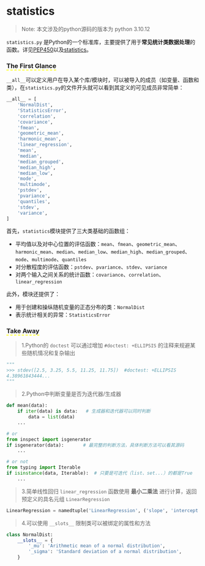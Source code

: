 # statistics
> Note: 本文涉及的python源码的版本为 python 3.10.12

`statistics.py` 是Python的一个标准库，主要提供了用于**常见统计类数据处理**的函数。详见[PEP450](https://peps.python.org/pep-0450/)以及[statistics](https://docs.python.org/zh-cn/3/library/statistics.html)。

### <span style="border-bottom:2px dashed yellow;">The First Glance</span>

`__all__`可以定义用户在导入某个库/模块时，可以被导入的成员（如变量、函数和类），在`statistics.py`的文件开头就可以看到其定义的可见成员非常简单：
```python
__all__ = [
    'NormalDist',
    'StatisticsError',
    'correlation',
    'covariance',
    'fmean',
    'geometric_mean',
    'harmonic_mean',
    'linear_regression',
    'mean',
    'median',
    'median_grouped',
    'median_high',
    'median_low',
    'mode',
    'multimode',
    'pstdev',
    'pvariance',
    'quantiles',
    'stdev',
    'variance',
]
```
首先，`statistics`模块提供了三大类基础的函数组：
- 平均值以及对中心位置的评估函数：`mean`、`fmean`、`geometric_mean`、`harmonic_mean`、`median`、`median_low`、`median_high`、`median_grouped`、`mode`、`multimode`、`quantiles`
- 对分散程度的评估函数：`pstdev`、`pvariance`、`stdev`、`variance`
- 对两个输入之间关系的统计函数：`covariance`、`correlation`、`linear_regression`

此外，模块还提供了：
- 用于创建和操纵随机变量的正态分布的类：`NormalDist`
- 表示统计相关的异常：`StatisticsError`

### <span style="border-bottom:2px dashed yellow;">Take Away</span>

> 1.Python的 `doctest` 可以通过增加 `#doctest: +ELLIPSIS` 的注释来规避某些随机情况和复杂输出
```python
"""
>>> stdev([2.5, 3.25, 5.5, 11.25, 11.75])  #doctest: +ELLIPSIS
4.38961843444...
"""
```
> 2.Python中判断变量是否为迭代器/生成器
```python
def mean(data):
    if iter(data) is data:   # 生成器和迭代器可以同时判断
        data = list(data)
    ...

# or
from inspect import isgenerator
if isgenerator(data):       # 最完整的判断方法，具体判断方法可以看其源码
    ...

# or not
from typing import Iterable
if isinstance(data, Iterable):  # 只要是可迭代（list、set...）的都是True
    ...
```

> 3.简单线性回归 `linear_regression` 函数使用 **最小二乘法** 进行计算，返回预定义的具名元组 `LinearRegression`
```python
LinearRegression = namedtuple('LinearRegression', ('slope', 'intercept')
```

> 4.可以使用 `__slots__` 限制类可以被绑定的属性和方法
```python
class NormalDist:
    __slots__ = {
        '_mu': 'Arithmetic mean of a normal distribution',
        '_sigma': 'Standard deviation of a normal distribution',
    }
```